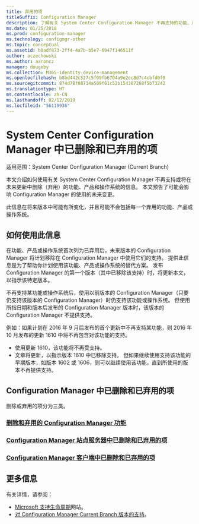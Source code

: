 ```yaml
---
title: 弃用的项
titleSuffix: Configuration Manager
description: 了解有关 System Center Configuration Manager 不再支持的功能、产品和操作系统的信息。
ms.date: 01/25/2018
ms.prod: configuration-manager
ms.technology: configmgr-other
ms.topic: conceptual
ms.assetid: b0adf873-2ff4-4a7b-b5e7-6047f146511f
author: aczechowski
ms.author: aaroncz
manager: dougeby
ms.collection: M365-identity-device-management
ms.openlocfilehash: b8bd442c527c5f09fb6704a9e2ec8d7c4cbfd0f0
ms.sourcegitcommit: 874d78f08714a509f61c52b154387268f5b73242
ms.translationtype: HT
ms.contentlocale: zh-CN
ms.lasthandoff: 02/12/2019
ms.locfileid: "56119936"
---
```

# <a name="removed-and-deprecated-items-for-system-center-configuration-manager"></a>System Center Configuration Manager 中已删除和已弃用的项

适用范围：System Center Configuration Manager (Current Branch)

本文介绍如何使用有关 System Center Configuration Manager 不再支持或将在未来更新中删除（弃用）的功能、产品和操作系统的信息。 本文预告了可能会影响 Configuration Manager 的使用的未来变更。  

此信息在将来版本中可能有所变化，并且可能不会包括每一个弃用的功能、产品或操作系统。  

## <a name="how-to-use-this-information"></a>如何使用此信息  
在功能、产品或操作系统首次列为已弃用后，未来版本的 Configuration Manager 将计划移除在 Configuration Manager 中使用它们的支持。 提供此信息是为了帮助你计划使用该功能、产品或操作系统的替代方案。 发布 Configuration Manager 的第一个版本（其中已移除该支持）时，将更新本文，以指示该特定版本。  

不再支持某功能或操作系统后，使用以前版本的 Configuration Manager（只要仍支持该版本的 Configuration Manager）时仍支持该功能或操作系统。 但使用所指日期和版本后发布的 Configuration Manager 版本时，该版本的 Configuration Manager 不提供支持。

例如：如果计划在 2016 年 9 月后发布的首个更新中不再支持某功能，则 2016 年 10 月发布的更新 1610 中将不再包含对该功能的支持。
-  使用更新 1610，该功能将不再受支持。
-  文章将更新，以指示版本 1610 中已移除支持。
但如果继续使用支持该功能的早期版本，如版本 1602 或 1606，则可以继续使用该功能，直到所使用的版本不再提供支持。

## <a name="removed-and-deprecated-items-for-configuration-manager"></a>Configuration Manager 中已删除和已弃用的项
删除或弃用的项分为三类。  

### <a name="removed-and-deprecated-configuration-manager-featuressccmcoreplan-designchangesdeprecatedremoved-and-deprecated-cmfeatures"></a>[删除和弃用的 Configuration Manager 功能](/sccm/core/plan-design/changes/deprecated/removed-and-deprecated-cmfeatures)
### <a name="removed-and-deprecated-items-for-configuration-manager-site-serverssccmcoreplan-designchangesdeprecatedremoved-and-deprecated-server"></a>[Configuration Manager 站点服务器中已删除和已弃用的项](/sccm/core/plan-design/changes/deprecated/removed-and-deprecated-server)
### <a name="removed-and-deprecated-items-for-configuration-manager-clientssccmcoreplan-designchangesdeprecatedremoved-and-deprecated-client"></a>[Configuration Manager 客户端中已删除和已弃用的项](/sccm/core/plan-design/changes/deprecated/removed-and-deprecated-client)


## <a name="more-information"></a>更多信息

有关详情，请参阅：
 - [Microsoft 支持生命周期](https://support.microsoft.com/lifecycle)网站。
 - [对 Configuration Manager Current Branch 版本的支持](/sccm/core/servers/manage/current-branch-versions-supported)。

